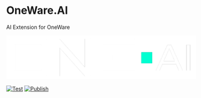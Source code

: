 # OneWare.AI

AI Extension for OneWare

![image](https://raw.githubusercontent.com/ProtopSolutions/OneWare.AI/main/Banner.png)

[![Test](https://github.com/ProtopSolutions/OneWare.AI/actions/workflows/test.yml/badge.svg)](https://github.com/ProtopSolutions/OneWare.AI/actions/workflows/test.yml)
[![Publish](https://github.com/ProtopSolutions/OneWare.AI/actions/workflows/publish.yml/badge.svg)](https://github.com/ProtopSolutions/OneWare.AI/actions/workflows/publish.yml)
